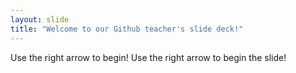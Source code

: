 ```yaml
---
layout: slide
title: "Welcome to our Github teacher's slide deck!"
---
```


Use the right arrow to begin!
Use the right arrow to begin the slide!
